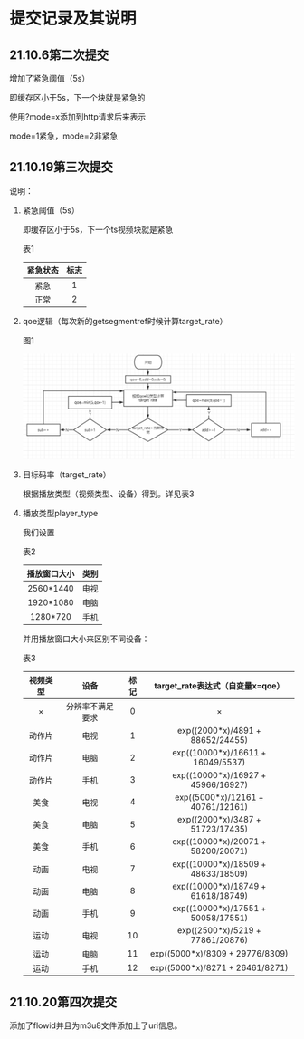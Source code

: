 # 提交记录及其说明

## 21.10.6第二次提交

增加了紧急阈值（5s）

即缓存区小于5s，下一个块就是紧急的

使用?mode=x添加到http请求后来表示

mode=1紧急，mode=2非紧急

## 21.10.19第三次提交

说明：

1. 紧急阈值（5s）

   即缓存区小于5s，下一个ts视频块就是紧急

   表1

   | 紧急状态 | 标志 |
   | :------: | :--: |
   |   紧急   |  1   |
   |   正常   |  2   |

2. qoe逻辑（每次新的getsegmentref时候计算target_rate）

   图1

   ![](./pic/1.png)

3. 目标码率（target_rate）

   根据播放类型（视频类型、设备）得到。详见表3

4. 播放类型player_type

   我们设置

   表2

   | 播放窗口大小 | 类别 |
   | :----------: | :--: |
   |  2560*1440   | 电视 |
   |  1920*1080   | 电脑 |
   |   1280*720   | 手机 |

   并用播放窗口大小来区别不同设备：

   表3

   | 视频类型 |       设备       | 标记 |  target_rate表达式（自变量x=qoe）  |
   | :------: | :--------------: | :--: | :--------------------------------: |
   |    ×     | 分辨率不满足要求 |  0   |                 ×                  |
   |  动作片  |       电视       |  1   |  exp((2000*x)/4891 + 88652/24455)  |
   |  动作片  |       电脑       |  2   | exp((10000*x)/16611 + 16049/5537)  |
   |  动作片  |       手机       |  3   | exp((10000*x)/16927 + 45966/16927) |
   |   美食   |       电视       |  4   | exp((5000*x)/12161 + 40761/12161)  |
   |   美食   |       电脑       |  5   |  exp((2000*x)/3487 + 51723/17435)  |
   |   美食   |       手机       |  6   | exp((10000*x)/20071 + 58200/20071) |
   |   动画   |       电视       |  7   | exp((10000*x)/18509 + 48633/18509) |
   |   动画   |       电脑       |  8   | exp((10000*x)/18749 + 61618/18749) |
   |   动画   |       手机       |  9   | exp((10000*x)/17551 + 50058/17551) |
   |   运动   |       电视       |  10  |  exp((2500*x)/5219 + 77861/20876)  |
   |   运动   |       电脑       |  11  |  exp((5000*x)/8309 + 29776/8309)   |
   |   运动   |       手机       |  12  |  exp((5000*x)/8271 + 26461/8271)   |

## 21.10.20第四次提交

添加了flowid并且为m3u8文件添加上了uri信息。
